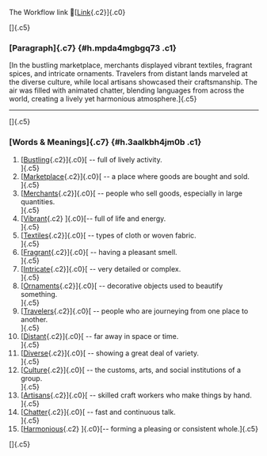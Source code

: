 The Workflow link
👏[[Link](https://www.google.com/url?q=http://www.google.com&sa=D&source=editors&ust=1759333582663475&usg=AOvVaw1Y2eEa_-Nsikq6bEYnLqZg){.c2}]{.c0}

[]{.c5}

### [Paragraph]{.c7} {#h.mpda4mgbgq73 .c1}

[In the bustling marketplace, merchants displayed vibrant textiles,
fragrant spices, and intricate ornaments. Travelers from distant lands
marveled at the diverse culture, while local artisans showcased their
craftsmanship. The air was filled with animated chatter, blending
languages from across the world, creating a lively yet harmonious
atmosphere.]{.c5}

------------------------------------------------------------------------

[]{.c5}

### [Words & Meanings]{.c7} {#h.3aalkbh4jm0b .c1}

1.  [[Bustling](https://www.google.com/url?q=http://www.google.com&sa=D&source=editors&ust=1759333582665162&usg=AOvVaw3av-Hnl9bJgVr4nZn_Lu3v){.c2}]{.c0}[ --
    full of lively activity.\
    ]{.c5}
2.  [[Marketplace](https://www.google.com/url?q=http://www.google.com&sa=D&source=editors&ust=1759333582665423&usg=AOvVaw2JhW8vB8cOIFFwiE-TwLYN){.c2}]{.c0}[ --
    a place where goods are bought and sold.\
    ]{.c5}
3.  [[Merchants](https://www.google.com/url?q=http://www.google.com&sa=D&source=editors&ust=1759333582665674&usg=AOvVaw1FxVP9-dXDVOcD4GoYeFaS){.c2}]{.c0}[ --
    people who sell goods, especially in large quantities.\
    ]{.c5}
4.  [[Vibrant](https://www.google.com/url?q=http://www.google.com&sa=D&source=editors&ust=1759333582666010&usg=AOvVaw0LiuSS2VgfyK7qs7Hi9faL){.c2}
    ]{.c0}[-- full of life and energy.\
    ]{.c5}
5.  [[Textiles](https://www.google.com/url?q=http://www.google.com&sa=D&source=editors&ust=1759333582666330&usg=AOvVaw2AlXz7d75UhK5fKFpwcb2O){.c2}]{.c0}[ --
    types of cloth or woven fabric.\
    ]{.c5}
6.  [[Fragrant](https://www.google.com/url?q=http://www.google.com&sa=D&source=editors&ust=1759333582666630&usg=AOvVaw0CJmbqImPrY6qad-TGGY5m){.c2}]{.c0}[ --
    having a pleasant smell.\
    ]{.c5}
7.  [[Intricate](https://www.google.com/url?q=http://www.google.com&sa=D&source=editors&ust=1759333582666825&usg=AOvVaw0LziuRg3WcRuHlV258sR4L){.c2}]{.c0}[ --
    very detailed or complex.\
    ]{.c5}
8.  [[Ornaments](https://www.google.com/url?q=http://www.google.com&sa=D&source=editors&ust=1759333582666999&usg=AOvVaw2X2iCPw8sP0x36fXNXRwQp){.c2}]{.c0}[ --
    decorative objects used to beautify something.\
    ]{.c5}
9.  [[Travelers](https://www.google.com/url?q=http://www.google.com&sa=D&source=editors&ust=1759333582667211&usg=AOvVaw2_p_PA9fKgsN5lpTwzAEFA){.c2}]{.c0}[ --
    people who are journeying from one place to another.\
    ]{.c5}
10. [[Distant](https://www.google.com/url?q=http://www.google.com&sa=D&source=editors&ust=1759333582667510&usg=AOvVaw0c3YndP8a9RXRi3JHVYUQE){.c2}]{.c0}[ --
    far away in space or time.\
    ]{.c5}
11. [[Diverse](https://www.google.com/url?q=http://www.google.com&sa=D&source=editors&ust=1759333582667744&usg=AOvVaw0IChdUcAV1o9Z7Bt1p-SDQ){.c2}]{.c0}[ --
    showing a great deal of variety.\
    ]{.c5}
12. [[Culture](https://www.google.com/url?q=http://www.google.com&sa=D&source=editors&ust=1759333582668030&usg=AOvVaw1k7A6Zm4m0k6XxlbYXBRMq){.c2}]{.c0}[ --
    the customs, arts, and social institutions of a group.\
    ]{.c5}
13. [[Artisans](https://www.google.com/url?q=http://www.google.com&sa=D&source=editors&ust=1759333582668294&usg=AOvVaw24xnPKEHNpE8-umOIjNIG7){.c2}]{.c0}[ --
    skilled craft workers who make things by hand.\
    ]{.c5}
14. [[Chatter](https://www.google.com/url?q=http://www.google.com&sa=D&source=editors&ust=1759333582668514&usg=AOvVaw0_ELgYrnOIZU8xk-qEGJv6){.c2}]{.c0}[ --
    fast and continuous talk.\
    ]{.c5}
15. [[Harmonious](https://www.google.com/url?q=http://www.google.com&sa=D&source=editors&ust=1759333582668749&usg=AOvVaw1bSIKXJc-EHaK_zvzPSX7X){.c2}
    ]{.c0}[-- forming a pleasing or consistent whole.]{.c5}

[]{.c5}
